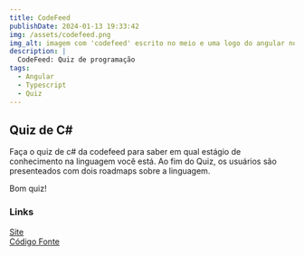 ```yaml
---
title: CodeFeed
publishDate: 2024-01-13 19:33:42
img: /assets/codefeed.png
img_alt: imagem com 'codefeed' escrito no meio e uma logo do angular no lado inferior direito da escrita.
description: |
  CodeFeed: Quiz de programação
tags:
  - Angular
  - Typescript
  - Quiz
---
```


## Quiz de C#

Faça o quiz de c# da codefeed para saber em qual estágio de conhecimento na linguagem você está. Ao fim do Quiz, os usuários são presenteados com dois roadmaps sobre a linguagem.

Bom quiz!

### Links

<a href="https://codefeed-nine.vercel.app/" target="_blank">Site</a>
<br>
<a href="https://github.com/marcelldac/codefeed-angular" target="_blank">Código Fonte</a>
